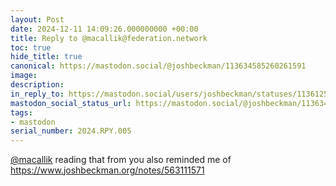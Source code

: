 ```yaml
---
layout: Post
date: 2024-12-11 14:09:26.000000000 +00:00
title: Reply to @macallik@federation.network
toc: true
hide_title: true
canonical: https://mastodon.social/@joshbeckman/113634585260261591
image:
description:
in_reply_to: https://mastodon.social/users/joshbeckman/statuses/113612587547364416
mastodon_social_status_url: https://mastodon.social/@joshbeckman/113634585260261591
tags:
- mastodon
serial_number: 2024.RPY.005
---
```

<p><span class="h-card" translate="no"><a href="https://federation.network/@macallik" class="u-url mention">@<span>macallik</span></a></span> reading that from you also reminded me of  <a href="https://www.joshbeckman.org/notes/563111571" target="_blank" rel="nofollow noopener" translate="no"><span class="invisible">https://www.</span><span class="">joshbeckman.org/notes/563111571</span><span class="invisible"></span></a></p>
